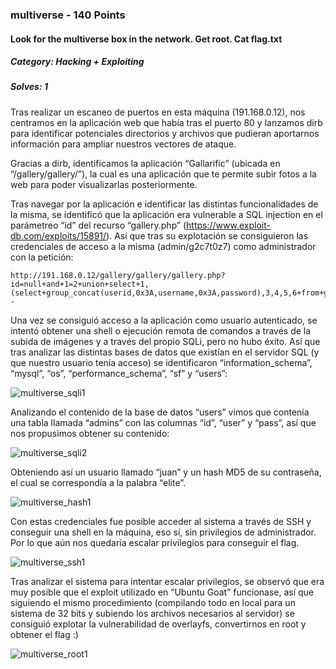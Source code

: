 ### multiverse - 140 Points
#### Look for the multiverse box in the network. Get root. Cat flag.txt

##### Category: Hacking + Exploiting
##### Solves: 1

Tras realizar un escaneo de puertos en esta máquina (191.168.0.12), nos centramos en la aplicación web que había tras el puerto 80 y lanzamos dirb para identificar potenciales directorios y archivos que pudieran aportarnos información para ampliar nuestros vectores de ataque.

Gracias a dirb, identificamos la aplicación “Gallarific” (ubicada en “/gallery/gallery/”), la cual es una aplicación que te permite subir fotos a la web para poder visualizarlas posteriormente.

Tras navegar por la aplicación e identificar las distintas funcionalidades de la misma, se identificó que la aplicación era vulnerable a SQL injection en el parámetreo “id” del recurso “gallery.php” (https://www.exploit-db.com/exploits/15891/). Así que tras su explotación se consiguieron las credenciales de acceso a la misma (admin/g2c7t0z7) como administrador con la petición:

```
http://191.168.0.12/gallery/gallery/gallery.php?id=null+and+1=2+union+select+1,(select+group_concat(userid,0x3A,username,0x3A,password),3,4,5,6+from+gallarific_users--
```

Una vez se consiguió acceso a la aplicación como usuario autenticado, se intentó obtener una shell o ejecución remota de comandos a través de la subida de imágenes y a través del propio SQLi, pero no hubo éxito. Así que tras analizar las distintas bases de datos que existían en el servidor SQL (y que nuestro usuario tenía acceso) se identificaron “information_schema”, “mysql”, “os”, “performance_schema”, “sf” y “users”:

![multiverse_sqli1](https://user-images.githubusercontent.com/38633962/42779400-9d01a18e-8940-11e8-80c1-ac81b1e20653.png)

Analizando el contenido de la base de datos “users” vimos que contenía una tabla llamada “admins” con las columnas “id”, “user” y “pass”, así que nos propusimos obtener su contenido:

![multiverse_sqli2](https://user-images.githubusercontent.com/38633962/42779424-b0310ff6-8940-11e8-9164-39da6cffde32.png)

Obteniendo así un usuario llamado “juan” y un hash MD5 de su contraseña, el cual se correspondía a la palabra “elite”.

![multiverse_hash1](https://user-images.githubusercontent.com/38633962/42779468-d212eb1c-8940-11e8-9a5c-3c752e123ec6.png)

Con estas credenciales fue posible acceder al sistema a través de SSH y conseguir una shell en la máquina, eso sí, sin privilegios de administrador. Por lo que aún nos quedaría escalar privilegios para conseguir el flag.

![multiverse_ssh1](https://user-images.githubusercontent.com/38633962/42779495-ea314a7c-8940-11e8-8c78-ff04e50d9535.png)

Tras analizar el sistema para intentar escalar privilegios, se observó que era muy posible que el exploit utilizado en “Ubuntu Goat” funcionase, así que siguiendo el mismo procedimiento (compilando todo en local para un sistema de 32 bits y subiendo los archivos necesarios al servidor) se consiguió explotar la vulnerabilidad de overlayfs, convertirnos en root y obtener el flag :)

![multiverse_root1](https://user-images.githubusercontent.com/38633962/42779515-f9717cdc-8940-11e8-8367-7d6837bb52a3.png)
